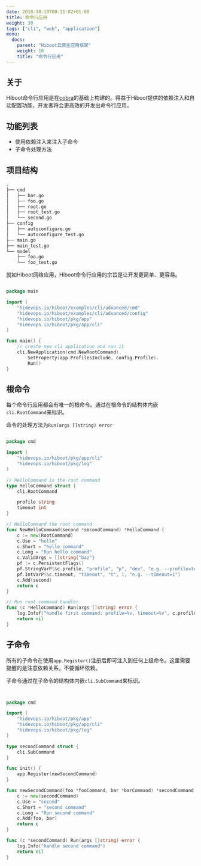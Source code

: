 ```yaml
---
date: 2018-10-10T00:11:02+01:00
title: 命令行应用
weight: 30
tags: ["cli", "web", "application"]
menu:
  docs:
    parent: "Hiboot云原生应用框架"
    weight: 10
    title: "命令行应用"
---
```


## 关于

Hiboot命令行应用是在[cobra](https://github.com/spf13/cobra)的基础上构建的。得益于Hiboot提供的依赖注入和自动配置功能，开发者将会更高效的开发出命令行应用。

## 功能列表

* 使用依赖注入来注入子命令
* 子命令处理方法

## 项目结构

```bash
.
├── cmd
│   ├── bar.go
│   ├── foo.go
│   ├── root.go
│   ├── root_test.go
│   └── second.go
├── config
│   ├── autoconfigure.go
│   └── autoconfigure_test.go
├── main.go
├── main_test.go
└── model
    ├── foo.go
    └── foo_test.go

```

就如Hiboot网络应用，Hiboot命令行应用的宗旨是让开发更简单、更容易。

```go

package main

import (
	"hidevops.io/hiboot/examples/cli/advanced/cmd"
	"hidevops.io/hiboot/examples/cli/advanced/config"
	"hidevops.io/hiboot/pkg/app"
	"hidevops.io/hiboot/pkg/app/cli"
)

func main() {
	// create new cli application and run it
	cli.NewApplication(cmd.NewRootCommand).
		SetProperty(app.ProfilesInclude, config.Profile).
		Run()
}

```

## 根命令

每个命令行应用都会有唯一的根命令。通过在根命令的结构体内嵌`cli.RootCommand`来标识。

命令的处理方法为`Run(args []string) error`

```go

package cmd

import (
	"hidevops.io/hiboot/pkg/app/cli"
	"hidevops.io/hiboot/pkg/log"
)

// HelloCommand is the root command
type HelloCommand struct {
	cli.RootCommand

	profile string
	timeout int
}

// HelloCommand the root command
func NewHelloCommand(second *secondCommand) *HelloCommand {
	c := new(RootCommand)
	c.Use = "hello"
	c.Short = "hello command"
	c.Long = "Run hello command"
	c.ValidArgs = []string{"baz"}
	pf := c.PersistentFlags()
	pf.StringVarP(&c.profile, "profile", "p", "dev", "e.g. --profile=test")
	pf.IntVarP(&c.timeout, "timeout", "t", 1, "e.g. --timeout=1")
	c.Add(second)
	return c
}

// Run root command handler
func (c *HelloCommand) Run(args []string) error {
	log.Infof("handle first command: profile=%v, timeout=%v", c.profile, c.timeout)
	return nil
}

```

## 子命令

所有的子命令在使用`app.Register()`注册后即可注入到任何上级命令。这里需要提醒的是注意依赖关系，不要循环依赖。

子命令通过在子命令的结构体内嵌`cli.SubCommand`来标识。

```go


package cmd

import (
	"hidevops.io/hiboot/pkg/app"
	"hidevops.io/hiboot/pkg/app/cli"
	"hidevops.io/hiboot/pkg/log"
)

type secondCommand struct {
	cli.SubCommand
}

func init() {
	app.Register(newSecondCommand)
}

func newSecondCommand(foo *fooCommand, bar *barCommand) *secondCommand {
	c := new(secondCommand)
	c.Use = "second"
	c.Short = "second command"
	c.Long = "Run second command"
	c.Add(foo, bar)
	return c
}

func (c *secondCommand) Run(args []string) error {
	log.Info("handle second command")
	return nil
}


```
